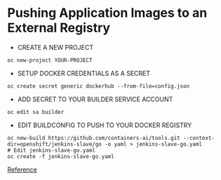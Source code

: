 # Pushing Application Images to an External Registry
- CREATE A NEW PROJECT
```console
oc new-project YOUR-PROJECT
```

- SETUP DOCKER CREDENTIALS AS A SECRET
```console
oc create secret generic dockerhub --from-file=config.json
```

- ADD SECRET TO YOUR BUILDER SERVICE ACCOUNT
```console
oc edit sa builder
```

- EDIT BUILDCONFIG TO PUSH TO YOUR DOCKER REGISTRY
```console
oc new-build https://github.com/containers-ai/tools.git --context-dir=openshift/jenkins-slave/go -o yaml > jenkins-slave-go.yaml
# Edit jenkins-slave-go.yaml
oc create -f jenkins-slave-go.yaml
```

[Reference](https://blog.openshift.com/pushing-application-images-to-an-external-registry/)
